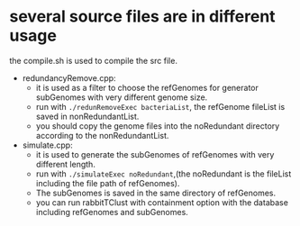 # several source files are in different usage
the compile.sh is used to compile the src file.
* redundancyRemove.cpp: 
  * it is used as a filter to choose the refGenomes for generator subGenomes with very different genome size.
  * run with `./redunRemoveExec bacteriaList`, the refGenome fileList is saved in nonRedundantList.
  * you should copy the genome files into the noRedundant directory according to the nonRedundantList.
* simulate.cpp: 
  * it is used to generate the subGenomes of refGenomes with very different length.
  * run with `./simulateExec noRedundant`,(the noRedundant is the fileList including the file path of refGenomes). 
  * The subGenomes is saved in the same directory of refGenomes.
  * you can run rabbitTClust with containment option with the database including refGenomes and subGenomes.
